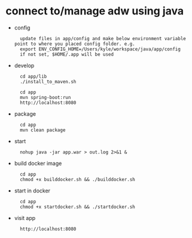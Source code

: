 
# connect to/manage adw using java

- config

        update files in app/config and make below environment variable point to where you placed config folder. e.g.
        export ENV_CONFIG_HOME=/Users/kyle/workspace/java/app/config
        if not set, $HOME/.app will be used

- develop

        cd app/lib
        ./install_to_maven.sh

        cd app
        mvn spring-boot:run
        http://localhost:8080

- package

        cd app
        mvn clean package

- start

        nohup java -jar app.war > out.log 2>&1 &

- build docker image

        cd app
        chmod +x builddocker.sh && ./builddocker.sh

- start in docker

        cd app
        chmod +x startdocker.sh && ./startdocker.sh

- visit app

        http://localhost:8080